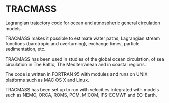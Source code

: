 
# TRACMASS 
Lagrangian trajectory code for ocean and atmospheric general circulation models

TRACMASS makes it possible to estimate water paths, Lagrangian stream functions (barotropic and overturning), exchange times, particle sedimentation, etc.

TRACMASS has been used in studies of the global ocean circulation, of sea circulation in The Baltic, The Mediterranean and in coastal regions.

The code is written in FORTRAN 95 with modules and runs on UNIX platforms such as MAC OS X and Linux.

TRACMASS has been set up to run with velocities integrated with models such as NEMO, ORCA, ROMS, POM, MICOM, IFS-ECMWF and EC-Earth.